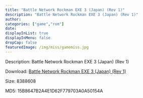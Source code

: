 ```yaml
---
title: "Battle Network Rockman EXE 3 (Japan) (Rev 1)"
description: "Battle Network Rockman EXE 3 (Japan) (Rev 1)"
author: 
categories: ["game","rom"]
date: 
displayInList: true
displayInMenu: false
dropCap: false
featuredImage: /img/miss/gamemiss.jpg
---
```


Description: Battle Network Rockman EXE 3 (Japan) (Rev 1)

Download: <a style="text-decoration:underline;" href="https://mega.nz/#!XfBEhCbD!cxj0kOdxvCpErSxZGw0AGE4QfeMhsmZWRANOpLKll0Q" target = "_blank" rel = "nofollow" > Battle Network Rockman EXE 3 (Japan) (Rev 1)</a>

Size: 8388608

MD5: 15B8647B2A4E1D62F779703A0A50154A

